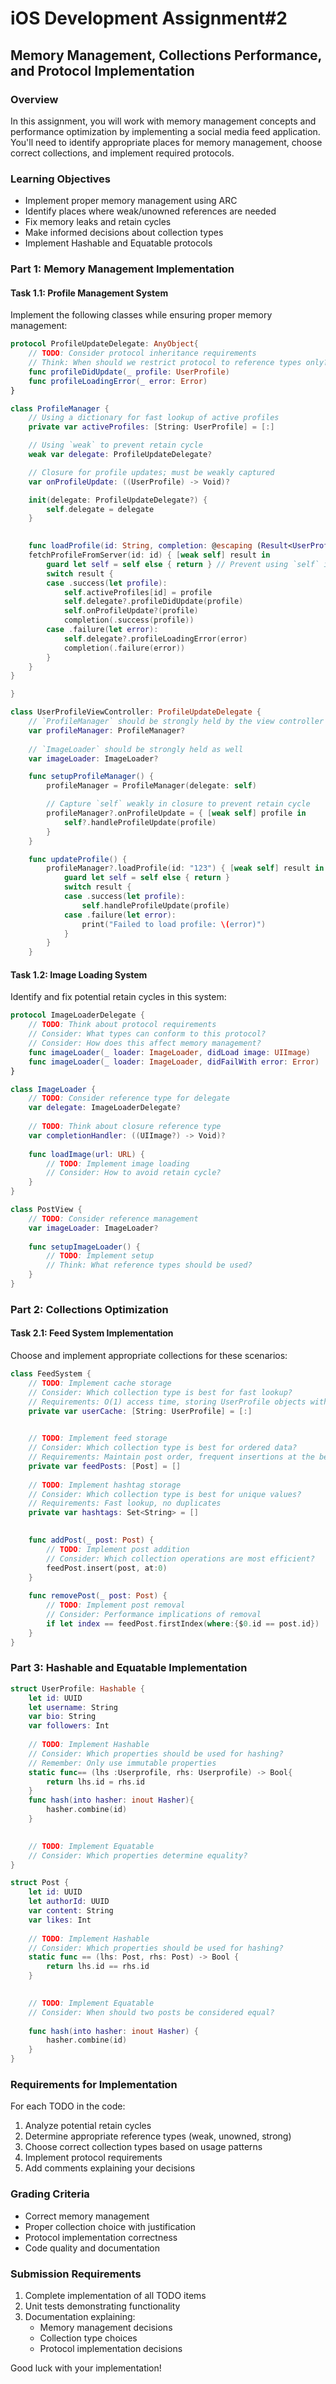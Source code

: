 # iOS Development Assignment#2
## Memory Management, Collections Performance, and Protocol Implementation

### Overview
In this assignment, you will work with memory management concepts and performance optimization by implementing a social media feed application. You'll need to identify appropriate places for memory management, choose correct collections, and implement required protocols.

### Learning Objectives
- Implement proper memory management using ARC
- Identify places where weak/unowned references are needed
- Fix memory leaks and retain cycles
- Make informed decisions about collection types
- Implement Hashable and Equatable protocols

### Part 1: Memory Management Implementation

#### Task 1.1: Profile Management System
Implement the following classes while ensuring proper memory management:

```swift
protocol ProfileUpdateDelegate: AnyObject{
    // TODO: Consider protocol inheritance requirements
    // Think: When should we restrict protocol to reference types only?
    func profileDidUpdate(_ profile: UserProfile)
    func profileLoadingError(_ error: Error)
}

class ProfileManager {
    // Using a dictionary for fast lookup of active profiles
    private var activeProfiles: [String: UserProfile] = [:]

    // Using `weak` to prevent retain cycle
    weak var delegate: ProfileUpdateDelegate?

    // Closure for profile updates; must be weakly captured
    var onProfileUpdate: ((UserProfile) -> Void)?

    init(delegate: ProfileUpdateDelegate?) {
        self.delegate = delegate
    }

    
    func loadProfile(id: String, completion: @escaping (Result<UserProfile, Error>) -> Void) {
    fetchProfileFromServer(id: id) { [weak self] result in
        guard let self = self else { return } // Prevent using `self` if it's nil
        switch result {
        case .success(let profile):
            self.activeProfiles[id] = profile
            self.delegate?.profileDidUpdate(profile)
            self.onProfileUpdate?(profile)
            completion(.success(profile))
        case .failure(let error):
            self.delegate?.profileLoadingError(error)
            completion(.failure(error))
        }
    }
}

}

class UserProfileViewController: ProfileUpdateDelegate {
    // `ProfileManager` should be strongly held by the view controller
    var profileManager: ProfileManager?
    
    // `ImageLoader` should be strongly held as well
    var imageLoader: ImageLoader?

    func setupProfileManager() {
        profileManager = ProfileManager(delegate: self)

        // Capture `self` weakly in closure to prevent retain cycle
        profileManager?.onProfileUpdate = { [weak self] profile in
            self?.handleProfileUpdate(profile)
        }
    }

    func updateProfile() {
        profileManager?.loadProfile(id: "123") { [weak self] result in
            guard let self = self else { return }
            switch result {
            case .success(let profile):
                self.handleProfileUpdate(profile)
            case .failure(let error):
                print("Failed to load profile: \(error)")
            }
        }
    }
```

#### Task 1.2: Image Loading System
Identify and fix potential retain cycles in this system:

```swift
protocol ImageLoaderDelegate {
    // TODO: Think about protocol requirements
    // Consider: What types can conform to this protocol?
    // Consider: How does this affect memory management?
    func imageLoader(_ loader: ImageLoader, didLoad image: UIImage)
    func imageLoader(_ loader: ImageLoader, didFailWith error: Error)
}

class ImageLoader {
    // TODO: Consider reference type for delegate
    var delegate: ImageLoaderDelegate?
    
    // TODO: Think about closure reference type
    var completionHandler: ((UIImage?) -> Void)?
    
    func loadImage(url: URL) {
        // TODO: Implement image loading
        // Consider: How to avoid retain cycle?
    }
}

class PostView {
    // TODO: Consider reference management
    var imageLoader: ImageLoader?
    
    func setupImageLoader() {
        // TODO: Implement setup
        // Think: What reference types should be used?
    }
}
```

### Part 2: Collections Optimization

#### Task 2.1: Feed System Implementation
Choose and implement appropriate collections for these scenarios:

```swift
class FeedSystem {
    // TODO: Implement cache storage
    // Consider: Which collection type is best for fast lookup?
    // Requirements: O(1) access time, storing UserProfile objects with UserID keys
    private var userCache: [String: UserProfile] = [:]

    
    // TODO: Implement feed storage
    // Consider: Which collection type is best for ordered data?
    // Requirements: Maintain post order, frequent insertions at the beginning
    private var feedPosts: [Post] = []
    
    // TODO: Implement hashtag storage
    // Consider: Which collection type is best for unique values?
    // Requirements: Fast lookup, no duplicates
    private var hashtags: Set<String> = []

    
    func addPost(_ post: Post) {
        // TODO: Implement post addition
        // Consider: Which collection operations are most efficient?
        feedPost.insert(post, at:0)
    }
    
    func removePost(_ post: Post) {
        // TODO: Implement post removal
        // Consider: Performance implications of removal
        if let index == feedPost.firstIndex(where:{$0.id == post.id})
    }
}
```

### Part 3: Hashable and Equatable Implementation

```swift
struct UserProfile: Hashable {
    let id: UUID
    let username: String
    var bio: String
    var followers: Int
    
    // TODO: Implement Hashable
    // Consider: Which properties should be used for hashing?
    // Remember: Only use immutable properties
    static func== (lhs :Userprofile, rhs: Userprofile) -> Bool{
        return lhs.id = rhs.id
    }
    func hash(into hasher: inout Hasher){
        hasher.combine(id)
    }

    
    // TODO: Implement Equatable
    // Consider: Which properties determine equality?
}

struct Post {
    let id: UUID
    let authorId: UUID
    var content: String
    var likes: Int
    
    // TODO: Implement Hashable
    // Consider: Which properties should be used for hashing?
    static func == (lhs: Post, rhs: Post) -> Bool {
        return lhs.id == rhs.id
    }

    
    // TODO: Implement Equatable
    // Consider: When should two posts be considered equal?
    
    func hash(into hasher: inout Hasher) {
        hasher.combine(id)
    }
}
```

### Requirements for Implementation

For each TODO in the code:
1. Analyze potential retain cycles
2. Determine appropriate reference types (weak, unowned, strong)
3. Choose correct collection types based on usage patterns
4. Implement protocol requirements
5. Add comments explaining your decisions

### Grading Criteria

- Correct memory management
- Proper collection choice with justification
- Protocol implementation correctness
- Code quality and documentation

### Submission Requirements

1. Complete implementation of all TODO items
2. Unit tests demonstrating functionality
3. Documentation explaining:
   - Memory management decisions
   - Collection type choices
   - Protocol implementation decisions

Good luck with your implementation!
